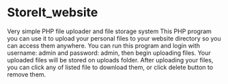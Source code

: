 # StoreIt_website
Very simple PHP file uploader and file storage system
This PHP program you can use it to upload your personal files to your website directory so you can access them anywhere.
You can run this program and login with username: admin and password: admin, then begin uploading files.
Your uploaded files will be stored on uploads folder.
After uploading your files, you can click any of listed file to download them, or click delete button to remove them.
